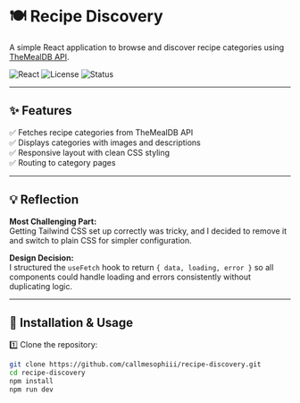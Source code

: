 # 🍽️ Recipe Discovery

A simple React application to browse and discover recipe categories using [TheMealDB API](https://www.themealdb.com/api.php).

![React](https://img.shields.io/badge/React-18+-61DAFB?logo=react&logoColor=white)
![License](https://img.shields.io/badge/license-MIT-green)
![Status](https://img.shields.io/badge/status-active-brightgreen)

---

## ✨ Features

✅ Fetches recipe categories from TheMealDB API  
✅ Displays categories with images and descriptions  
✅ Responsive layout with clean CSS styling  
✅ Routing to category pages

---

## 💡 Reflection

**Most Challenging Part:**  
Getting Tailwind CSS set up correctly was tricky, and I decided to remove it and switch to plain CSS for simpler configuration.

**Design Decision:**  
I structured the `useFetch` hook to return `{ data, loading, error }` so all components could handle loading and errors consistently without duplicating logic.


---

## 🚀 Installation & Usage

1️⃣ Clone the repository:

```bash
git clone https://github.com/callmesophiii/recipe-discovery.git
cd recipe-discovery
npm install
npm run dev

